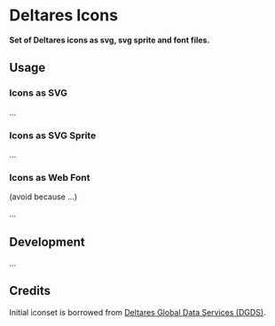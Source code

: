 # Deltares Icons

**Set of Deltares icons as svg, svg sprite and font files.**

## Usage

### Icons as SVG

...

### Icons as SVG Sprite

...

### Icons as Web Font

(avoid because ...)

...

## Development

...

## Credits

Initial iconset is borrowed from [Deltares Global Data Services (DGDS)](https://github.com/openearth/dgds-front-end/tree/43f439c4b14d3ace551fc80b1df44709050af85d/assets).
